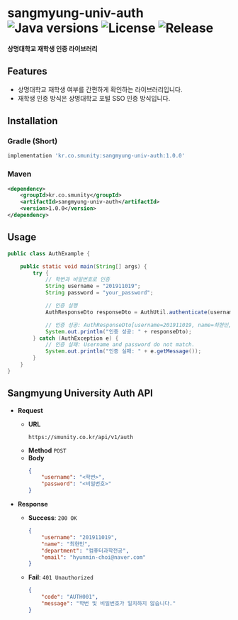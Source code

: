 # sangmyung-univ-auth ![Java versions](https://img.shields.io/badge/Java-17-007396?style=round-square&logo=java&logoColor=white) ![License](https://img.shields.io/badge/license-MIT-green) ![Release](https://img.shields.io/badge/release-1.0.0-red)

**상명대학교 재학생 인증 라이브러리**

## Features

- 상명대학교 재학생 여부를 간편하게 확인하는 라이브러리입니다.
- 재학생 인증 방식은 상명대학교 포털 SSO 인증 방식입니다.

## Installation

### Gradle (Short)

```gradle
implementation 'kr.co.smunity:sangmyung-univ-auth:1.0.0'
```

### Maven

```xml
<dependency>
    <groupId>kr.co.smunity</groupId>
    <artifactId>sangmyung-univ-auth</artifactId>
    <version>1.0.0</version>
</dependency>
```

## Usage

```java
public class AuthExample {

    public static void main(String[] args) {
        try {
            // 학번과 비밀번호로 인증
            String username = "201911019";
            String password = "your_password";

            // 인증 실행
            AuthResponseDto responseDto = AuthUtil.authenticate(username, password);

            // 인증 성공: AuthResponseDto[username=201911019, name=최현민, department=컴퓨터과학전공, email=hyunmin-choi@naver.com]
            System.out.println("인증 성공: " + responseDto);
        } catch (AuthException e) {
            // 인증 실패: Username and password do not match.
            System.out.println("인증 실패: " + e.getMessage());
        }
    }
}
```

## Sangmyung University Auth API

- **Request**
    - **URL**
      ```text 
      https://smunity.co.kr/api/v1/auth
      ```
    - **Method**
      `POST`
    - **Body**
      ```json
      {
          "username": "<학번>",
          "password": "<비밀번호>"
      }
      ```

- **Response**
    - **Success**: `200 OK`
      ```json
      {
          "username": "201911019",
          "name": "최현민",
          "department": "컴퓨터과학전공",
          "email": "hyunmin-choi@naver.com"
      }
      ```
    - **Fail**: `401 Unauthorized`
      ```json
      {
          "code": "AUTH001",
          "message": "학번 및 비밀번호가 일치하지 않습니다."
      }
      ```
